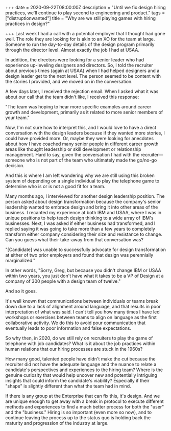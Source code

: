 +++
date = 2020-09-22T08:00:00Z
description = "Until we fix design hiring practices, we'll continue to play second to engineering and product."
tags = ["distruptionwanted"]
title = "Why are we still playing games with hiring practices in design?"

+++
Last week I had a call with a potential employer that I thought had gone well. The role they are looking for is akin to an XO for the team at large. Someone to run the day-to-day details of the design program primarily through the director level. Almost exactly the job I had at USAA.

In addition, the directors were looking for a senior leader who had experience up-leveling designers and directors. So, I told the recruiter about previous times (again at USAA) when I had helped designers and a design leader get to the next level. The person seemed to be content with the stories I provided, and we moved on in the conversation.

A few days later, I received the rejection email. When I asked what it was about our call that the team didn't like, I received this response:

"The team was hoping to hear more specific examples around career growth and development, primarily as it related to more senior members of your team."

Now, I'm not sure how to interpret this, and I would love to have a direct conversation with the design leaders because if they wanted more stories, I could have provided more. Or, maybe they were looking for anecdotes about how I have coached many senior people in different career growth areas like thought leadership or skill development or relationship management. Hard to say, given the conversation I had with the recruiter—someone who is not part of the team who ultimately made the go/no-go decision.

And this is where I am left wondering why we are still using this broken system of depending on a single individual to play the telephone game to determine who is or is not a good fit for a team. 

Many months ago, I interviewed for another design leadership position. The person asked about design transformation because the company's senior leadership wanted to embrace design and bring it into other areas of the business. I recanted my experience at both IBM and USAA, where I was in unique positions to help teach design thinking to a wide array of IBM's businesses. Next, I was asked if either business had transformed, and I replied saying it was going to take more than a few years to completely transform either company considering their size and resistance to change. Can you guess what their take-away from that conversation was?

"\[Candidate\] was unable to successfully advocate for design transformation at either of two prior employers and found that design was perennially marginalized."

In other words, "Sorry, Greg, but because you didn't change IBM or USAA within two years, you just don't have what it takes to be a VP of Design at a company of 300 people with a design team of twelve."

And so it goes.

It's well known that communications between individuals or teams break down due to a lack of alignment around language, and that results in poor interpretation of what was said. I can't tell you how many times I have led workshops or exercises between teams to align on language as the first collaborative activity. We do this to avoid pour communication that eventually leads to poor information and false expectations.

So why then, in 2020, do we still rely on recruiters to play the game of telephone with job candidates? What is it about the job practices within human relations that our hiring processes are stuck in the 1960s?

How many good, talented people have didn't make the cut because the recruiter did not have the adequate language and the nuance to relate a candidate's perspectives and experiences to the hiring team? Where is the genuine curiosity that would help uncover new and potentially intriguing insights that could inform the candidate's viability? Especially if their "shape" is slightly different than what the team had in mind.

If there is any group at the Enterprise that can fix this, it's design. And we are unique enough to get away with a break in protocol to execute different methods and experiences to find a much better process for both the "user" and the "business." Hiring is so important (even more so now), and to continue leaving the process up to the status quo is holding back the maturity and progression of the industry at large.